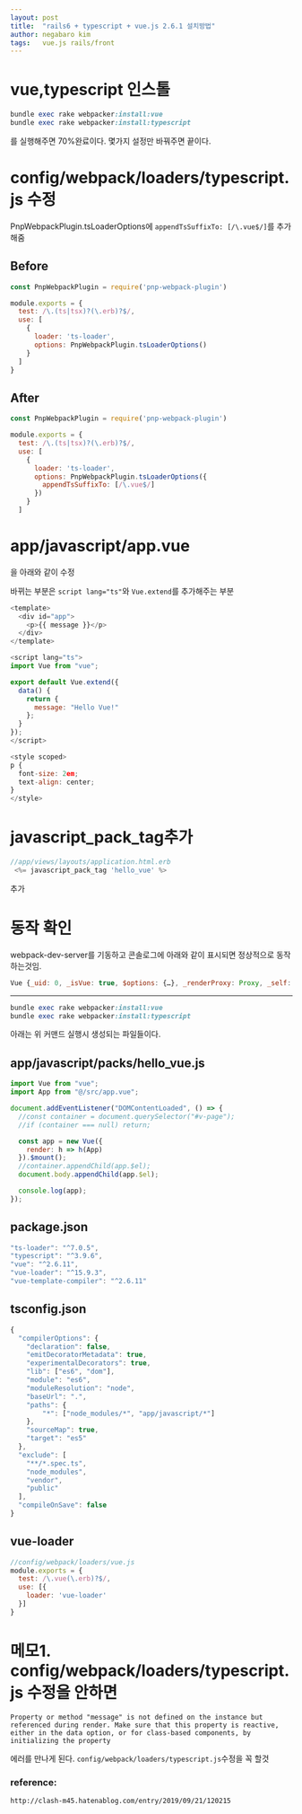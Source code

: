```yaml
---
layout: post
title:  "rails6 + typescript + vue.js 2.6.1 설치방법"
author: negabaro kim
tags:	vue.js rails/front
---
```


# vue,typescript 인스톨

```ruby
bundle exec rake webpacker:install:vue
bundle exec rake webpacker:install:typescript
```

를 실행해주면 70%완료이다.
몇가지 설정만 바꿔주면 끝이다.

# config/webpack/loaders/typescript.js 수정

PnpWebpackPlugin.tsLoaderOptions에 
`appendTsSuffixTo: [/\.vue$/]`를 추가해줌


## Before

```js
const PnpWebpackPlugin = require('pnp-webpack-plugin')

module.exports = {
  test: /\.(ts|tsx)?(\.erb)?$/,
  use: [
    {
      loader: 'ts-loader',
      options: PnpWebpackPlugin.tsLoaderOptions()
    }
  ]
}
```

## After

```js
const PnpWebpackPlugin = require('pnp-webpack-plugin')

module.exports = {
  test: /\.(ts|tsx)?(\.erb)?$/,
  use: [
    {
      loader: 'ts-loader',
      options: PnpWebpackPlugin.tsLoaderOptions({
        appendTsSuffixTo: [/\.vue$/]
      })
    }
  ]
```


# app/javascript/app.vue

을 아래와 같이 수정

바뀌는 부분은 `script lang="ts"`와 `Vue.extend`를 추가해주는 부분

```js
<template>
  <div id="app">
    <p>{{ message }}</p>
  </div>
</template>

<script lang="ts">
import Vue from "vue";

export default Vue.extend({
  data() {
    return {
      message: "Hello Vue!"
    };
  }
});
</script>

<style scoped>
p {
  font-size: 2em;
  text-align: center;
}
</style>
```


# javascript_pack_tag추가

```js
//app/views/layouts/application.html.erb
 <%= javascript_pack_tag 'hello_vue' %>
```

추가


# 동작 확인

webpack-dev-server를 기동하고 콘솔로그에 아래와 같이 표시되면 정상적으로 동작하는것임.

```js
Vue {_uid: 0, _isVue: true, $options: {…}, _renderProxy: Proxy, _self: Vue, …}
```

----



```ruby
bundle exec rake webpacker:install:vue
bundle exec rake webpacker:install:typescript
```

아래는 위 커맨드 실행시 생성되는 파일들이다.

## app/javascript/packs/hello_vue.js


```js
import Vue from "vue";
import App from "@/src/app.vue";

document.addEventListener("DOMContentLoaded", () => {
  //const container = document.querySelector("#v-page");
  //if (container === null) return;

  const app = new Vue({
    render: h => h(App)
  }).$mount();
  //container.appendChild(app.$el);
  document.body.appendChild(app.$el);

  console.log(app);
});
```

## package.json


```js
"ts-loader": "^7.0.5",
"typescript": "^3.9.6",
"vue": "^2.6.11",
"vue-loader": "^15.9.3",
"vue-template-compiler": "^2.6.11"
```

## tsconfig.json

```js
{
  "compilerOptions": {
    "declaration": false,
    "emitDecoratorMetadata": true,
    "experimentalDecorators": true,
    "lib": ["es6", "dom"],
    "module": "es6",
    "moduleResolution": "node",
    "baseUrl": ".",
    "paths": {
        "*": ["node_modules/*", "app/javascript/*"]
    },
    "sourceMap": true,
    "target": "es5"
  },
  "exclude": [
    "**/*.spec.ts",
    "node_modules",
    "vendor",
    "public"
  ],
  "compileOnSave": false
}
```

## vue-loader

```js
//config/webpack/loaders/vue.js
module.exports = {
  test: /\.vue(\.erb)?$/,
  use: [{
    loader: 'vue-loader'
  }]
}
```

#  메모1. config/webpack/loaders/typescript.js 수정을 안하면

```
Property or method "message" is not defined on the instance but referenced during render. Make sure that this property is reactive, either in the data option, or for class-based components, by initializing the property
```

에러를 만나게 된다.
`config/webpack/loaders/typescript.js`수정을 꼭 할것

### reference:

```
http://clash-m45.hatenablog.com/entry/2019/09/21/120215
```
